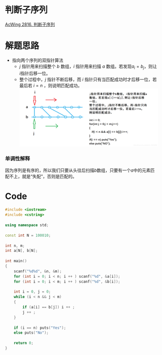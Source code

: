# 判断子序列
[AcWing 2816. 判断子序列](https://www.acwing.com/problem/content/2818/)

# 解题思路
- 指向两个序列的双指针算法
  - $j$ 指针用来扫描整个 $b$ 数组，$i$ 指针用来扫描 $a$ 数组。若发现$a_i=b_j$，则让$i$指针后移一位。
  - 整个过程中，$j$ 指针不断后移，而 $i$ 指针只有当匹配成功时才后移一位，若最后若 $i=n$ ，则说明匹配成功。
![](media/16580549094902.png)
### 单调性解释
因为序列是有序的，所以我们只要从头往后扫描$b$数组，只要有一个$a$中的元素匹配不上，就是“失配”，否则是匹配的。
# Code
```cpp
#include <iostream>
#include <cstring>

using namespace std;

const int N = 100010;

int n, m;
int a[N], b[N];

int main()
{
    scanf("%d%d", &n, &m);
    for (int i = 0; i < n; i ++ ) scanf("%d", &a[i]);
    for (int i = 0; i < m; i ++ ) scanf("%d", &b[i]);

    int i = 0, j = 0;
    while (i < n && j < m)
    {
        if (a[i] == b[j]) i ++ ;
        j ++ ;
    }

    if (i == n) puts("Yes");
    else puts("No");

    return 0;
}
```